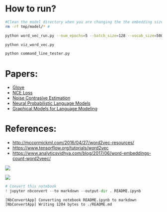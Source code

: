 
# How to run?

```bash
#Clean the model directory when you are changing the the embedding size! 
rm -rf tmp/model/* #

python word_vec_run.py --num_epochs=5 --batch_size=128 --vocab_size=50000 --embed_size=64

python viz_word_vec.py

python command_line_tester.py
```

# Papers:
- [Glove](https://nlp.stanford.edu/pubs/glove.pdf)
- [NCE Loss](https://arxiv.org/pdf/1410.8251.pdf)
- [Noise Contrasive Estimation](https://papers.nips.cc/paper/5165-learning-word-embeddings-efficiently-with-noise-contrastive-estimation.pdf)
- [Neural Probabilistic Language Models](https://www.cs.toronto.edu/~amnih/papers/ncelm.pdf)
- [Graphical Models for Language Modeling](https://www.cs.toronto.edu/~amnih/papers/threenew.pdf)


# References: 
- http://mccormickml.com/2016/04/27/word2vec-resources/
- https://www.tensorflow.org/tutorials/word2vec
- https://www.analyticsvidhya.com/blog/2017/06/word-embeddings-count-word2veec/

![](https://deeplearning4j.org/img/word2vec_diagrams.png)

![](http://mccormickml.com/assets/word2vec/training_data.png)


```python
# Convert this notebook
! jupyter nbconvert --to markdown --output-dir . README.ipynb
```

    [NbConvertApp] Converting notebook README.ipynb to markdown
    [NbConvertApp] Writing 1204 bytes to ./README.md



```python

```
